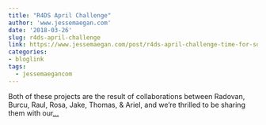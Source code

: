 ```yaml
---
title: "R4DS April Challenge"
author: 'www.jessemaegan.com'
date: '2018-03-26'
slug: r4ds-april-challenge
link: https://www.jessemaegan.com/post/r4ds-april-challenge-time-for-some-spring-cleaning/
categories:
- bloglink
tags:
  - jessemaegancom
---
```


Both of these projects are the result of collaborations between Radovan, Burcu, Raul, Rosa, Jake, Thomas, & Ariel, and we’re thrilled to be sharing them with our[... <i class="fas fa-external-link-alt"></i>](https://www.jessemaegan.com/post/r4ds-april-challenge-time-for-some-spring-cleaning/)

